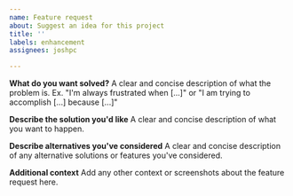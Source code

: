 ```yaml
---
name: Feature request
about: Suggest an idea for this project
title: ''
labels: enhancement
assignees: joshpc

---
```


**What do you want solved?**
A clear and concise description of what the problem is. Ex. "I'm always frustrated when [...]" or "I am trying to accomplish [...] because [...]"

**Describe the solution you'd like**
A clear and concise description of what you want to happen.

**Describe alternatives you've considered**
A clear and concise description of any alternative solutions or features you've considered.

**Additional context**
Add any other context or screenshots about the feature request here.
